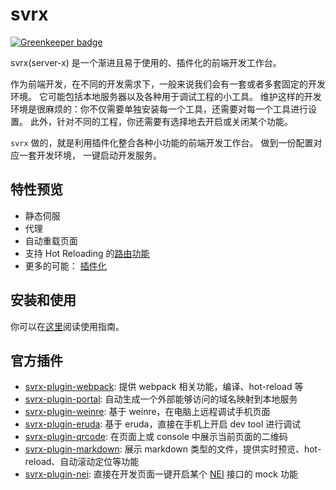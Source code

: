 # svrx

[![Greenkeeper badge](https://badges.greenkeeper.io/x-orpheus/svrx-docs.svg)](https://greenkeeper.io/)

svrx(server-x) 是一个渐进且易于使用的、插件化的前端开发工作台。

作为前端开发，在不同的开发需求下，一般来说我们会有一套或者多套固定的开发环境。
它可能包括本地服务器以及各种用于调试工程的小工具。
维护这样的开发环境是很麻烦的：你不仅需要单独安装每一个工具，还需要对每一个工具进行设置。
此外，针对不同的工程，你还需要有选择地去开启或关闭某个功能。

`svrx` 做的，就是利用插件化整合各种小功能的前端开发工作台。
做到一份配置对应一套开发环境， 一键启动开发服务。

## 特性预览

- 静态伺服
- 代理
- 自动重载页面
- 支持 Hot Reloading 的[路由功能](./zh/guide/route.md)
- 更多的可能： [插件化](./zh/guide/plugin.md)

## 安装和使用

你可以在[这里](/zh/usage.md)阅读使用指南。

## 官方插件

+ [svrx-plugin-webpack](https://github.com/x-orpheus/svrx-plugin-webpack):
    提供 webpack 相关功能，编译、hot-reload 等
+ [svrx-plugin-portal](https://github.com/x-orpheus/svrx-plugin-portal): 
    自动生成一个外部能够访问的域名映射到本地服务
+ [svrx-plugin-weinre](https://github.com/x-orpheus/svrx-plugin-weinre): 
    基于 weinre，在电脑上远程调试手机页面
+ [svrx-plugin-eruda](https://github.com/x-orpheus/svrx-plugin-eruda): 
    基于 eruda，直接在手机上开启 dev tool 进行调试
+ [svrx-plugin-qrcode](https://github.com/x-orpheus/svrx-plugin-qrcode): 
    在页面上或 console 中展示当前页面的二维码
+ [svrx-plugin-markdown](https://github.com/x-orpheus/svrx-plugin-markdown): 
    展示 markdown 类型的文件，提供实时预览、hot-reload、自动滚动定位等功能
+ [svrx-plugin-nei](https://g.hz.netease.com/cloudmusic-frontend/svrx-plugin-nei): 
    直接在开发页面一键开启某个 [NEI](https://nei.netease.com/) 接口的 mock 功能
    
